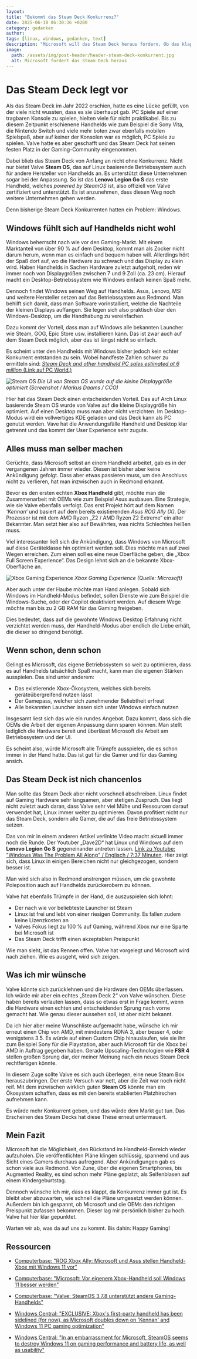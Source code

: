 ```yaml
---
layout: 
title: "Bekommt das Steam Deck Konkurrenz?"
date: 2025-06-18 06:30:36 +0200
category: gedanken
author: 
tags: [linux, windows, gedanken, text]
description: "Microsoft will das Steam Deck heraus fordern. Ob das klappen kann, beleuchtet dieser Artikel."
image:
  path: /assets/img/post-header/header-steam-deck-konkurrent.jpg
  alt: Microsoft fordert das Steam Deck heraus
---
```


# Das Steam Deck legt vor

Als das Steam Deck im Jahr 2022 erschien, hatte es eine Lücke gefüllt, von der viele nicht wussten, dass es sie überhaupt gab. PC Spiele auf einer tragbaren Konsole zu spielen, hielten viele für nicht praktikabel. Bis zu diesem Zeitpunkt erschienene Handhelds wie zum Beispiel die Sony Vita, die Nintendo Switch und viele mehr boten zwar ebenfalls mobilen Spielspaß, aber auf keiner der Konsolen war es möglich, PC Spiele zu spielen. Valve hatte es aber geschafft und das Steam Deck hat seinen festen Platz in der Gaming-Community eingenommen. 

Dabei blieb das Steam Deck von Anfang an nicht ohne Konkurrenz. Nicht nur bietet Valve **Steam OS**, das auf Linux basierende Betriebssystem auch für andere Hersteller von Handhelds an. Es unterstützt diese Unternehmen sogar bei der Anpassung. So ist das **Lenovo Legion Go S** das erste Handheld, welches *powered by SteamOS* ist, also offiziell von Valve zertifiziert und unterstützt. Es ist anzunehmen, dass diesen Weg noch weitere Unternehmen gehen werden. 

Denn bisherige Steam Deck Konkurrenten hatten ein Problem: Windows. 

## Windows fühlt sich auf Handhelds nicht wohl


Windows beherrscht nach wie vor den Gaming-Markt. Mit einem Marktanteil von über 90 % auf dem Desktop, kommt man als Zocker nicht darum herum, wenn man es einfach und bequem haben will. Allerdings hört der Spaß dort auf, wo die Hardware zu schwach und das Display zu klein wird. Haben Handhelds in Sachen Hardware zuletzt aufgeholt, reden wir immer noch von Displaygrößen zwischen 7 und 9 Zoll (ca. 23 cm). Hierauf macht ein Desktop-Betriebssystem wie Windows einfach keinen Spaß mehr. 

Dennoch findet Windows seinen Weg auf Handhelds. Asus, Lenovo, MSI und weitere Hersteller setzen auf das Betriebssystem aus Redmond. Man behilft sich damit, dass man Software vorinstalliert, welche die Nachteile der kleinen Displays auffangen. Sie legen sich also praktisch über den Windows-Desktop, um die Handhabung zu vereinfachen. 

Dazu kommt der Vorteil, dass man auf Windows alle bekannten Launcher wie Steam, GOG, Epic Store usw. installieren kann. Das ist zwar auch auf dem Steam Deck möglich, aber das ist längst nicht so einfach.

Es scheint unter den Handhelds mit Windows bisher jedoch kein echter Konkurrent entstanden zu sein. Wobei handfeste Zahlen schwer zu ermitteln sind: [*Steam Deck and other handheld PC sales estimated at 6 million* (Link auf PC World.)](https://www.pcworld.com/article/2619311/steam-deck-and-other-handheld-pc-sales-estimated-at-6-million.html)

![Steam OS](/assets/img/steamdeck-konkurrent/steam-os.jpg)
_Die UI von Steam OS wurde auf die kleine Displaygröße optimiert (Screenshot / Markus Daams / CCO)_

Hier hat das Steam Deck einen entscheidenden Vorteil. Das auf Arch Linux basierende Steam OS wurde von Valve auf die kleine Displaygröße hin optimiert. Auf einen Desktop muss man aber nicht verzichten. Im Desktop-Modus wird ein vollwertiges KDE geladen und das Deck kann als PC genutzt werden. Vave hat die Anwendungsfälle Handheld und Desktop klar getrennt und das kommt der User Experience sehr zugute.

## Alles muss man selber machen

Gerüchte, dass Microsoft selbst an einem Handheld arbeitet, gab es in der vergangenen Jahren immer wieder. Diesen ist bisher aber keine Ankündigung gefolgt. Dass aber etwas passieren muss, um den Anschluss nicht zu verlieren, hat man inzwischen auch in Redmond erkannt. 

Bevor es den ersten echten **Xbox Handheld** gibt, möchte man die Zusammenarbeit mit OEMs wie zum Beispiel Asus ausbauen. Eine Strategie, wie sie Valve ebenfalls verfolgt. Das erst Projekt hört auf dem Namen *‘Kennan‘* und basiert auf dem bereits existierenden *Asus ROG Ally (X)*. Der Prozessor ist mit dem AMD Ryzen „Z2 / AMD Ryzen Z2 Extreme“ ein alter Bekannter. Man setzt hier also auf Bewährtes, was nichts Schlechtes heißen muss.

Viel interessanter ließ sich die Ankündigung, dass Windows von Microsoft auf diese Geräteklasse hin optimiert werden soll. Dies möchte man auf zwei Wegen erreichen. Zum einen soll es eine neue Oberfläche geben, die „Xbox Full Screen Experience“. Das Design lehnt sich an die bekannte Xbox-Oberfläche an. 

![Xbox Gaming Experience](/assets/img/steamdeck-konkurrent/xbox-fullscreen-experience.jpg)
_Xbox Gaming Experience (Quelle: Microsoft)_

Aber auch unter der Haube möchte man Hand anlegen. Sobald sich Windows im Handheld-Modus befindet, sollen Dienste wie zum Beispiel die Windows-Suche, oder der Copilot deaktiviert werden. Auf diesem Wege möchte man bis zu 2 GB RAM für das Gaming freigeben. 

Dies bedeutet, dass auf die gewohnte Windows Desktop Erfahrung nicht verzichtet werden muss, der Handheld-Modus aber endlich die Liebe erhält, die dieser so dringend benötigt. 

## Wenn schon, denn schon

Gelingt es Microsoft, das eigene Betriebssystem so weit zu optimieren, dass es auf Handhelds tatsächlich Spaß macht, kann man die eigenen Stärken ausspielen. Das sind unter anderem:

* Das existierende Xbox-Ökosystem, welches sich bereits geräteübergreifend nutzen lässt
* Der Gamepass, welcher sich zunehmender Beliebtheit erfreut
* Alle bekannten Launcher lassen sich unter Windows einfach nutzen

Insgesamt liest sich das wie ein rundes Angebot. Dazu kommt, dass sich die OEMs die Arbeit der eigenen Anpassung dann sparen können. Man stellt lediglich die Hardware bereit und überlässt Microsoft die Arbeit am Betriebssystem und der UI.

Es scheint also, würde Microsoft alle Trümpfe ausspielen, die es schon immer in der Hand hatte. Das ist gut für die Gamer und für das Gaming ansich.

## Das Steam Deck ist nich chancenlos

Man sollte das Steam Deck aber nicht vorschnell abschreiben. Linux findet auf Gaming Hardware sehr langsamen, aber stetigen Zuspruch. Das liegt nicht zuletzt auch daran, dass Valve sehr viel Mühe und Ressourcen darauf verwendet hat, Linux immer weiter zu optimieren. Davon profitiert nicht nur das Steam Deck, sondern alle Gamer, die auf das freie Betriebssystem setzen. 

Das von mir in einem anderen Artikel verlinkte Video macht aktuell immer noch die Runde. Der Youtuber „Dave2D“ hat Linux und Windows auf dem **Lenovo Legion Go S** gegeneinander antreten lassen. [Link zu Youtube: "Windows Was The Problem All Along" / Englisch / 7:37 Minuten](https://www.youtube.com/watch?v=CJXp3UYj50Q). Hier zeigt sich, dass Linux in einigen Bereichen nicht nur gleichgezogen, sondern besser ist. 

Man wird sich also in Redmond anstrengen müssen, um die gewohnte Poleposition auch auf Handhelds zurückerobern zu können.

Valve hat ebenfalls Trümpfe in der Hand, die auszuspielen sich lohnt:

* Der nach wie vor beliebteste Launcher ist Steam
* Linux ist frei und lebt von einer riesigen Community. Es fallen zudem keine Lizenzkosten an
* Valves Fokus liegt zu 100 % auf Gaming, während Xbox nur eine Sparte bei Microsoft ist
* Das Steam Deck trifft einen akzeptablen Preispunkt

Wie man sieht, ist das Rennen offen. Valve hat vorgelegt und Microsoft wird nach ziehen. Wie es ausgeht, wird sich zeigen.

## Was ich mir wünsche

Valve könnte sich zurücklehnen und die Hardware den OEMs überlassen. Ich würde mir aber ein echtes „Steam Deck 2“ von Valve wünschen. Diese haben bereits verlauten lassen, dass so etwas erst in Frage kommt, wenn die Hardware einen echten und entscheidenden Sprung nach vorne gemacht hat. Wie genau dieser aussehen soll, ist aber nicht bekannt. 

Da ich hier aber meine Wunschliste aufgemacht habe, wünsche ich mir erneut einen Chip von AMD, mit mindestens RDNA 3, aber besser 4, oder wenigstens 3.5. Es würde auf einen Custom Chip hinauslaufen, wie sie ihn zum Beispiel Sony für die Playstation, aber auch Microsoft für die Xbox bei AMD in Auftrag gegeben haben. Gerade Upscaling-Technologien wie **FSR 4** stellen großen Sprung dar, der meiner Meinung nach ein neues Steam Deck rechtfertigen könnte. 

In diesem Zuge sollte Valve es sich auch überlegen, eine neue Steam Box herauszubringen. Der erste Versuch war nett, aber die Zeit war noch nicht reif. Mit dem inzwischen wirklich guten **Steam OS** könnte man ein Ökosystem schaffen, dass es mit den bereits etablierten Platzhirschen aufnehmen kann.
 
Es würde mehr Konkurrent geben, und das würde dem Markt gut tun. Das Erscheinen des Steam Decks hat diese These erneut untermauert.

## Mein Fazit

Microsoft hat die Möglichkeit, den Rückstand im Handheld-Bereich wieder aufzuholen. Die veröffentlichten Pläne klingen schlüssig, spannend und aus Sicht eines Gamers durchaus aufregend.
Aber Ankündigungen gab es schon viele aus Redmond. Von Zune, über die eigenen Smartphones, bis Augmented Reality, es sind schon mehr Pläne geplatzt, als Seifenblasen auf einem Kindergeburtstag.

Dennoch wünsche ich mir, dass es klappt, da Konkurrenz immer gut ist. Es bleibt aber abzuwarten, wie schnell die Pläne umgesetzt werden können. Außerdem bin ich gespannt, ob Microsoft und die OEMs den richtigen Preispunkt zufassen bekommen. Dieser lag mir persönlich bisher zu hoch. Valve hat hier klar gepunktet.

Warten wir ab, was da auf uns zu kommt. Bis dahin: Happy Gaming!

## Ressourcen

* [Computerbase: "ROG Xbox Ally: Microsoft und Asus stellen Handheld-Xbox mit Windows 11 vor"](https://www.computerbase.de/news/gaming/xbox-ally-microsoft-und-asus-stellen-handheld-xbox-mit-windows-11-vor.93038/)

* [Computerbase: "Microsoft: Vor eigenem Xbox-Handheld soll Windows 11 besser werden"](https://www.computerbase.de/news/gaming/microsoft-vor-eigenem-xbox-handheld-soll-windows-11-besser-werden.92910/)

* [Computerbase: "Valve: SteamOS 3.7.8 unterstützt andere Gaming-Handhelds"](https://www.computerbase.de/news/gaming/valve-steamos-3-7-8-unterstuetzt-andere-gaming-handhelds.92834/)

* [Windows Central: "EXCLUSIVE: Xbox's first-party handheld has been sidelined (for now), as Microsoft doubles down on 'Kennan' and Windows 11 PC gaming optimization"](https://www.windowscentral.com/gaming/xbox/exclusive-xboxs-handheld-pembrooke-has-been-sidelined-for-now-as-microsoft-doubles-down-on-windows-11-pc-gaming-handheld-optimization)

* [Windows Central: "In an embarrassment for Microsoft, SteamOS seems to destroy Windows 11 on gaming performance and battery life, as well as usability"](https://www.windowscentral.com/gaming/pc-gaming/in-an-embarrassment-for-microsoft-steamos-seems-to-destroy-windows-11-on-gaming-performance-and-battery-life-as-well-as-usability)
